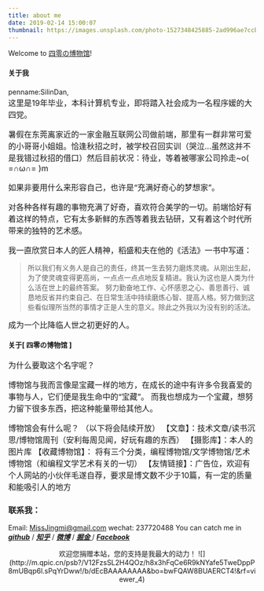 ```yaml
---
title: about me
date: 2019-02-14 15:00:07
thumbnail: https://images.unsplash.com/photo-1527348425885-2ad996ae7ccb?ixlib=rb-1.2.1&ixid=eyJhcHBfaWQiOjEyMDd9&auto=format&fit=crop&w=1350&q=80 # 略缩图
---
```

Welcome to [四零の博物馆](https://silindan.github.io/)! 

#### 关于我

  penname:SilinDan,
<font size=3>  
这里是19年毕业，本科计算机专业，即将踏入社会成为一名程序媛的大四党。
    
暑假在东莞离家近的一家金融互联网公司做前端，那里有一群非常可爱的小哥哥小姐姐。恰逢秋招之时，被学校召回实训（哭泣...虽然这并不是我错过秋招的借口）然后目前状况：待业，等着被哪家公司拎走~o( =∩ω∩= )m
    
如果非要用什么来形容自己，也许是“充满好奇心的梦想家”。

对各种各样有趣的事物充满了好奇，喜欢符合美学的一切。前端恰好有着这样的特点，它有太多新鲜的东西等着我去钻研，又有着这个时代所带来的独特的艺术感。

我一直欣赏日本人的匠人精神，稻盛和夫在他的《活法》一书中写道：</font>

> 所以我们有义务人是自己的责任，终其一生去努力磨炼灵魂。从刚出生起，为了使灵魂变得更高尚，一点点一点点地反复精进。我认为这也是人类为什么活在世上的最终答案。 努力勤奋地工作、心怀感恩之心、善思善行、诚恳地反省并约束自己、在日常生活中持续磨炼心智、提高人格。努力做到这些看似理所当然的事情才正是人生的意义。除此之外我以为没有别的活法。

<font size=3>
成为一个比降临人世之初更好的人。
</font>

#### 关于[ 四零の博物馆 ]

<font size=3>
为什么要取这个名字呢？

博物馆与我而言像是宝藏一样的地方，在成长的途中有许多令我喜爱的事物与人，它们便是我生命中的“宝藏”。 而我也想成为一个宝藏，想努力留下很多东西，把这种能量带给其他人。

博物馆会有什么呢？
（以下将会陆续开放）
【文章】：技术文章/读书沉思/博物馆周刊（安利每周见闻，好玩有趣的东西）
【摄影库】：本人的图片库
【收藏博物馆】： 将有三个分类，编程博物馆/文学博物馆/艺术博物馆（和编程文学艺术有关的一切）
【友情链接】：广告位，欢迎有个人网站的小伙伴毛遂自荐，要求是博文数不少于10篇，有一定的质量和能吸引人的地方
</font>

### 联系我：
Email: MissJingmi@gmail.com
wechat: 237720488
You can catch me in <u>[***github***](https://github.com/SilinDan)</u> / <u>[***知乎***](https://www.zhihu.com/people/silin-dan)</u> / <u>[***微博***](https://weibo.com/u/2631163541)</u> / <u>[***掘金***](https://juejin.im/user/5bdc7a7df265da61335609e5/) </u> / <u>[***Facebook***](https://www.facebook.com/profile.php?id=100028253920296&ref=bookmarks)</u>

<center>
欢迎您捐赠本站，您的支持是我最大的动力！
![](http://m.qpic.cn/psb?/V12FzsSL2H4QOz/h8x3hFqCe6R9kNYafe5TweDppP8mUBqp6l.sPqYrDww!/b/dEcBAAAAAAAA&bo=bwFQAW8BUAERCT4!&rf=viewer_4)
</center>
<br/>